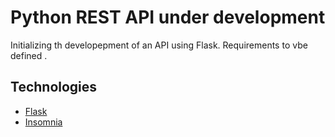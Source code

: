 # Python REST API under development

Initializing th developepment of an API using Flask. Requirements to vbe defined .

## Technologies 

- [Flask](https://flask.palletsprojects.com/)
- [Insomnia](https://insomnia.rest/download)